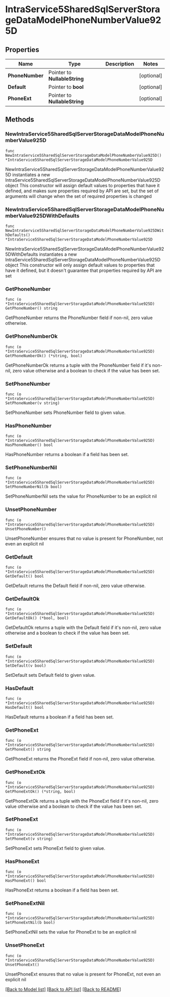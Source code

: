 # IntraService5SharedSqlServerStorageDataModelPhoneNumberValue925D

## Properties

Name | Type | Description | Notes
------------ | ------------- | ------------- | -------------
**PhoneNumber** | Pointer to **NullableString** |  | [optional] 
**Default** | Pointer to **bool** |  | [optional] 
**PhoneExt** | Pointer to **NullableString** |  | [optional] 

## Methods

### NewIntraService5SharedSqlServerStorageDataModelPhoneNumberValue925D

`func NewIntraService5SharedSqlServerStorageDataModelPhoneNumberValue925D() *IntraService5SharedSqlServerStorageDataModelPhoneNumberValue925D`

NewIntraService5SharedSqlServerStorageDataModelPhoneNumberValue925D instantiates a new IntraService5SharedSqlServerStorageDataModelPhoneNumberValue925D object
This constructor will assign default values to properties that have it defined,
and makes sure properties required by API are set, but the set of arguments
will change when the set of required properties is changed

### NewIntraService5SharedSqlServerStorageDataModelPhoneNumberValue925DWithDefaults

`func NewIntraService5SharedSqlServerStorageDataModelPhoneNumberValue925DWithDefaults() *IntraService5SharedSqlServerStorageDataModelPhoneNumberValue925D`

NewIntraService5SharedSqlServerStorageDataModelPhoneNumberValue925DWithDefaults instantiates a new IntraService5SharedSqlServerStorageDataModelPhoneNumberValue925D object
This constructor will only assign default values to properties that have it defined,
but it doesn't guarantee that properties required by API are set

### GetPhoneNumber

`func (o *IntraService5SharedSqlServerStorageDataModelPhoneNumberValue925D) GetPhoneNumber() string`

GetPhoneNumber returns the PhoneNumber field if non-nil, zero value otherwise.

### GetPhoneNumberOk

`func (o *IntraService5SharedSqlServerStorageDataModelPhoneNumberValue925D) GetPhoneNumberOk() (*string, bool)`

GetPhoneNumberOk returns a tuple with the PhoneNumber field if it's non-nil, zero value otherwise
and a boolean to check if the value has been set.

### SetPhoneNumber

`func (o *IntraService5SharedSqlServerStorageDataModelPhoneNumberValue925D) SetPhoneNumber(v string)`

SetPhoneNumber sets PhoneNumber field to given value.

### HasPhoneNumber

`func (o *IntraService5SharedSqlServerStorageDataModelPhoneNumberValue925D) HasPhoneNumber() bool`

HasPhoneNumber returns a boolean if a field has been set.

### SetPhoneNumberNil

`func (o *IntraService5SharedSqlServerStorageDataModelPhoneNumberValue925D) SetPhoneNumberNil(b bool)`

 SetPhoneNumberNil sets the value for PhoneNumber to be an explicit nil

### UnsetPhoneNumber
`func (o *IntraService5SharedSqlServerStorageDataModelPhoneNumberValue925D) UnsetPhoneNumber()`

UnsetPhoneNumber ensures that no value is present for PhoneNumber, not even an explicit nil
### GetDefault

`func (o *IntraService5SharedSqlServerStorageDataModelPhoneNumberValue925D) GetDefault() bool`

GetDefault returns the Default field if non-nil, zero value otherwise.

### GetDefaultOk

`func (o *IntraService5SharedSqlServerStorageDataModelPhoneNumberValue925D) GetDefaultOk() (*bool, bool)`

GetDefaultOk returns a tuple with the Default field if it's non-nil, zero value otherwise
and a boolean to check if the value has been set.

### SetDefault

`func (o *IntraService5SharedSqlServerStorageDataModelPhoneNumberValue925D) SetDefault(v bool)`

SetDefault sets Default field to given value.

### HasDefault

`func (o *IntraService5SharedSqlServerStorageDataModelPhoneNumberValue925D) HasDefault() bool`

HasDefault returns a boolean if a field has been set.

### GetPhoneExt

`func (o *IntraService5SharedSqlServerStorageDataModelPhoneNumberValue925D) GetPhoneExt() string`

GetPhoneExt returns the PhoneExt field if non-nil, zero value otherwise.

### GetPhoneExtOk

`func (o *IntraService5SharedSqlServerStorageDataModelPhoneNumberValue925D) GetPhoneExtOk() (*string, bool)`

GetPhoneExtOk returns a tuple with the PhoneExt field if it's non-nil, zero value otherwise
and a boolean to check if the value has been set.

### SetPhoneExt

`func (o *IntraService5SharedSqlServerStorageDataModelPhoneNumberValue925D) SetPhoneExt(v string)`

SetPhoneExt sets PhoneExt field to given value.

### HasPhoneExt

`func (o *IntraService5SharedSqlServerStorageDataModelPhoneNumberValue925D) HasPhoneExt() bool`

HasPhoneExt returns a boolean if a field has been set.

### SetPhoneExtNil

`func (o *IntraService5SharedSqlServerStorageDataModelPhoneNumberValue925D) SetPhoneExtNil(b bool)`

 SetPhoneExtNil sets the value for PhoneExt to be an explicit nil

### UnsetPhoneExt
`func (o *IntraService5SharedSqlServerStorageDataModelPhoneNumberValue925D) UnsetPhoneExt()`

UnsetPhoneExt ensures that no value is present for PhoneExt, not even an explicit nil

[[Back to Model list]](../README.md#documentation-for-models) [[Back to API list]](../README.md#documentation-for-api-endpoints) [[Back to README]](../README.md)


